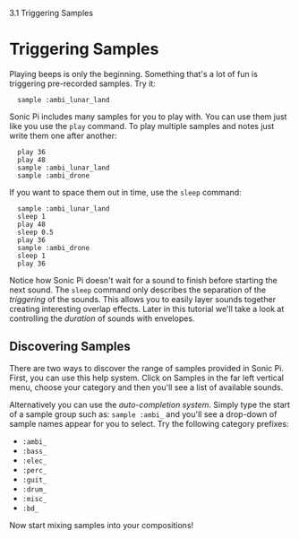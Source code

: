 3.1 Triggering Samples

# Triggering Samples

Playing beeps is only the beginning. Something that's a lot of fun is
triggering pre-recorded samples. Try it:

```
  sample :ambi_lunar_land
```

Sonic Pi includes many samples for you to play with. You can use them
just like you use the `play` command. To play multiple samples and notes
just write them one after another:

```
  play 36
  play 48
  sample :ambi_lunar_land
  sample :ambi_drone
```

If you want to space them out in time, use the `sleep` command:

```
  sample :ambi_lunar_land
  sleep 1
  play 48
  sleep 0.5
  play 36
  sample :ambi_drone
  sleep 1
  play 36
```

Notice how Sonic Pi doesn't wait for a sound to finish before starting
the next sound. The `sleep` command only describes the separation of the
*triggering* of the sounds. This allows you to easily layer sounds
together creating interesting overlap effects. Later in this tutorial
we'll take a look at controlling the *duration* of sounds with
envelopes.


## Discovering Samples

There are two ways to discover the range of samples provided in Sonic
Pi. First, you can use this help system. Click on Samples in the far
left vertical menu, choose your category and then you'll see a list of
available sounds.

Alternatively you can use the *auto-completion system*. Simply type the
start of a sample group such as: `sample :ambi_` and you'll see a
drop-down of sample names appear for you to select. Try the following
category prefixes:

* `:ambi_` 
* `:bass_`
* `:elec_`
* `:perc_`
* `:guit_`
* `:drum_`
* `:misc_`
* `:bd_`

Now start mixing samples into your compositions!
